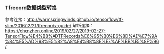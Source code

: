### Tfrecord数据类型转换

参考连接：http://warmspringwinds.github.io/tensorflow/tf-slim/2016/12/21/tfrecords-guide/
解析连接：https://chenzhen.online/2019/02/27/2019-02-27-TensorFlow%E4%B8%ADTFRecords%E6%95%B0%E6%8D%AE%E7%9A%84%E5%AD%98%E5%82%A8%E4%B8%8E%E8%AF%BB%E5%8F%96/
